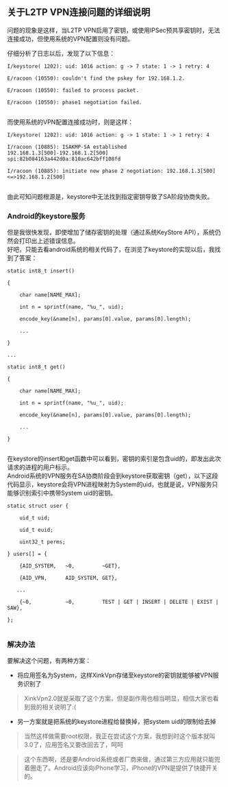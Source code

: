 ## 关于L2TP VPN连接问题的详细说明 ##
问题的现象是这样，当L2TP VPN启用了密钥，或使用IPSec预共享密钥时，无法连接成功，但使用系统的VPN配置则没有问题。

仔细分析了日志以后，发现了以下信息：<br>
<pre><code>I/keystore( 1202): uid: 1016 action: g -&gt; 7 state: 1 -&gt; 1 retry: 4<br>
E/racoon (10550): couldn't find the pskey for 192.168.1.2.<br>
E/racoon (10550): failed to process packet.<br>
E/racoon (10550): phase1 negotiation failed.<br>
</code></pre>
而使用系统的VPN配置连接成功时，则是这样：<br>
<pre><code>I/keystore( 1202): uid: 1016 action: g -&gt; 1 state: 1 -&gt; 1 retry: 4<br>
I/racoon (10885): ISAKMP-SA established 192.168.1.3[500]-192.168.1.2[500] spi:82b084163a442d0a:810ac642bff108fd<br>
I/racoon (10885): initiate new phase 2 negotiation: 192.168.1.3[500]&lt;=&gt;192.168.1.2[500]<br>
</code></pre>
由此可知问题根源是，keystore中无法找到指定密钥导致了SA阶段协商失败。<br>
<h3>Android的keystore服务</h3>
但是我很快发现，即使增加了储存密钥的处理（通过系统KeyStore API），系统仍然会打印出上述错误信息。<br>
好吧，只能去看android系统的相关代码了，在浏览了keystore的实现以后，我找到了答案：<br>
<pre><code>static int8_t insert()<br>
{<br>
    char name[NAME_MAX];<br>
    int n = sprintf(name, "%u_", uid);<br>
    encode_key(&amp;name[n], params[0].value, params[0].length);<br>
    ...<br>
}<br>
...<br>
static int8_t get()<br>
{<br>
    char name[NAME_MAX];<br>
    int n = sprintf(name, "%u_", uid);<br>
    encode_key(&amp;name[n], params[0].value, params[0].length);<br>
    ...<br>
}<br>
</code></pre>
在keystore的insert和get函数中可以看到，密钥的索引是包含uid的，即发出此次请求的进程的用户标示。<br>
Android系统的VPN服务在SA协商阶段会到keystore获取密钥（get），以下这段代码显示，keystore会将VPN进程映射为System的uid，也就是说，VPN服务只能够识别索引中携带System uid的密钥。<br>
<pre><code>static struct user {<br>
    uid_t uid;<br>
    uid_t euid;<br>
    uint32_t perms;<br>
} users[] = {<br>
    {AID_SYSTEM,   ~0,         ~GET},<br>
    {AID_VPN,      AID_SYSTEM, GET},<br>
   ...<br>
    {~0,           ~0,         TEST | GET | INSERT | DELETE | EXIST | SAW},<br>
};<br>
</code></pre>
<h3>解决办法</h3>
要解决这个问题，有两种方案：<br>
<ul><li>将应用签名为System，这样XinkVpn存储至keystore的密钥就能够被VPN服务识别了<br>
</li></ul><blockquote>XinkVpn2.0就是采取了这个方案，但是副作用也相当明显，相信大家也看到我的相关说明了:(<br>
</blockquote><ul><li>另一方案就是把系统的keystore进程给替换掉，把system uid的限制给去掉<br>
</li></ul><blockquote>当然这样做需要root权限，我正在尝试这个方案，我想到时这个版本就叫3.0了，应用签名又要改回去了，呵呵</blockquote>

<blockquote>这个东西啊，还是要Android系统或者厂商来做，通过第三方应用就只能兜着圈走了。Android应该向iPhone学习，iPhone的VPN是提供了快捷开关的。